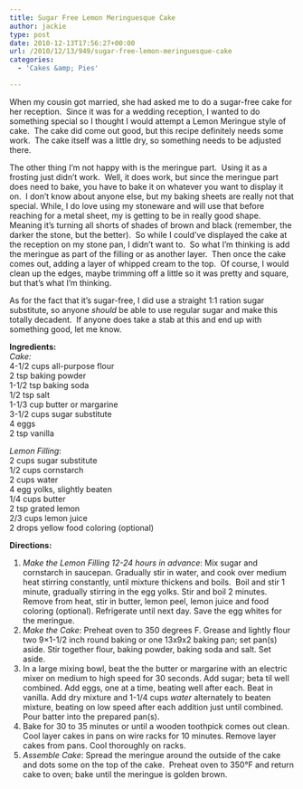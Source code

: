 ```yaml
---
title: Sugar Free Lemon Meringuesque Cake
author: jackie
type: post
date: 2010-12-13T17:56:27+00:00
url: /2010/12/13/949/sugar-free-lemon-meringuesque-cake
categories:
  - 'Cakes &amp; Pies'

---
```

When my cousin got married, she had asked me to do a sugar-free cake for her reception.  Since it was for a wedding reception, I wanted to do something special so I thought I would attempt a Lemon Meringue style of cake.  The cake did come out good, but this recipe definitely needs some work.  The cake itself was a little dry, so something needs to be adjusted there.

The other thing I&#8217;m not happy with is the meringue part.  Using it as a frosting just didn&#8217;t work.  Well, it does work, but since the meringue part does need to bake, you have to bake it on whatever you want to display it on.  I don&#8217;t know about anyone else, but my baking sheets are really not that special. While, I do love using my stoneware and will use that before reaching for a metal sheet, my is getting to be in really good shape.  Meaning it&#8217;s turning all shorts of shades of brown and black (remember, the darker the stone, but the better).  So while I could&#8217;ve displayed the cake at the reception on my stone pan, I didn&#8217;t want to.  So what I&#8217;m thinking is add the meringue as part of the filling or as another layer.  Then once the cake comes out, adding a layer of whipped cream to the top.  Of course, I would clean up the edges, maybe trimming off a little so it was pretty and square, but that&#8217;s what I&#8217;m thinking.

As for the fact that it&#8217;s sugar-free, I did use a straight 1:1 ration sugar substitute, so anyone _should_ be able to use regular sugar and make this totally decadent.  If anyone does take a stab at this and end up with something good, let me know.

**Ingredients:**  
 _Cake:_  
4-1/2 cups all-purpose flour  
2 tsp baking powder  
1-1/2 tsp baking soda  
1/2 tsp salt  
1-1/3 cup butter or margarine  
3-1/2 cups sugar substitute  
4 eggs  
2 tsp vanilla

_Lemon Filling_:  
2 cups sugar substitute  
1/2 cups cornstarch  
2 cups water  
4 egg yolks, slightly beaten  
1/4 cups butter  
2 tsp grated lemon  
2/3 cups lemon juice  
2 drops yellow food coloring (optional)

**Directions:**

  1. _Make the Lemon Filling 12-24 hours in advance_: Mix sugar and cornstarch in saucepan. Gradually stir in water, and cook over medium heat stirring constantly, until mixture thickens and boils.  Boil and stir 1 minute, gradually stirring in the egg yolks. Stir and boil 2 minutes.  Remove from heat, stir in butter, lemon peel, lemon juice and food coloring (optional). Refrigerate until next day. Save the egg whites for the meringue.
  2. _Make the Cake_: Preheat oven to 350 degrees F. Grease and lightly flour two 9×1-1/2 inch round baking or one 13x9x2 baking pan; set pan(s) aside. Stir together flour, baking powder, baking soda and salt. Set aside.
  3. In a large mixing bowl, beat the the butter or margarine with an electric mixer on medium to high speed for 30 seconds. Add sugar; beta til well combined. Add eggs, one at a time, beating well after each. Beat in vanilla. Add dry mixture and 1-1/4 cups _water_ alternately to beaten mixture, beating on low speed after each addition just until combined. Pour batter into the prepared pan(s).
  4. Bake for 30 to 35 minutes or until a wooden toothpick comes out clean. Cool layer cakes in pans on wire racks for 10 minutes. Remove layer cakes from pans. Cool thoroughly on racks.
  5. _Assemble Cake_: Spread the meringue around the outside of the cake and dots some on the top of the cake.  Preheat oven to 350°F and return cake to oven; bake until the meringue is golden brown.